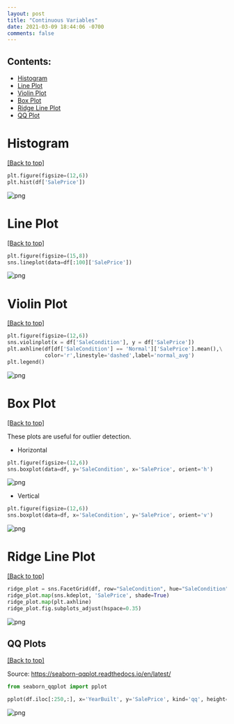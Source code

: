 ```yaml
---
layout: post
title: "Continuous Variables"
date: 2021-03-09 18:44:06 -0700
comments: false
---
```


<a id='toc'></a>
## Contents:
- <a href="#Histogram">Histogram</a>
- <a href="#LinePlot">Line Plot</a>
- <a href="#ViolinPlot">Violin Plot</a>
- <a href="#BoxPlot">Box Plot</a>
- <a href="#RidgeLinePlot">Ridge Line Plot</a>
- <a href="#QQPlot">QQ Plot</a>


<a id='Histogram'></a>
# Histogram
<a href="#toc">[Back to top]</a>


```python
plt.figure(figsize=(12,6))
plt.hist(df['SalePrice'])
```


![png]({{site.baseurl}}/images/Histo.png)


<a id='LinePlot'></a>
# Line Plot 
<a href="#toc">[Back to top]</a>


```python
plt.figure(figsize=(15,8))
sns.lineplot(data=df[:100]['SalePrice'])
```

![png]({{site.baseurl}}/images/LinePlot.png)


<a id="ViolinPlot"></a>
# Violin Plot
<a href="#toc">[Back to top]</a>


```python
plt.figure(figsize=(12,6))
sns.violinplot(x = df['SaleCondition'], y = df['SalePrice'])
plt.axhline(df[df['SaleCondition'] == 'Normal']['SalePrice'].mean(),\
            color='r',linestyle='dashed',label='normal_avg')
plt.legend()
```

![png]({{site.baseurl}}/images/ViolinPlot.png)


<a id="BoxPlot"></a>
# Box Plot
<a href="#toc">[Back to top]</a>

These plots are useful for outlier detection.

 - Horizontal


```python
plt.figure(figsize=(12,6))
sns.boxplot(data=df, y='SaleCondition', x='SalePrice', orient='h')
```

![png]({{site.baseurl}}/images/BoxP_H.png)


- Vertical


```python
plt.figure(figsize=(12,6))
sns.boxplot(data=df, x='SaleCondition', y='SalePrice', orient='v')
```


![png]({{site.baseurl}}/images/BoxP_V.png)


<a id="RidgeLinePlot"></a>
# Ridge Line Plot
<a href="#toc">[Back to top]</a>


```python
ridge_plot = sns.FacetGrid(df, row="SaleCondition", hue="SaleCondition", aspect=5, height=1.25)  
ridge_plot.map(sns.kdeplot, 'SalePrice', shade=True)
ridge_plot.map(plt.axhline)
ridge_plot.fig.subplots_adjust(hspace=0.35)
```


![png]({{site.baseurl}}/images/RidgeLinePlot.png)



<a id="QQPlot"></a>
## QQ Plots
<a href="#toc">[Back to top]</a>

Source: https://seaborn-qqplot.readthedocs.io/en/latest/


```python
from seaborn_qqplot import pplot
```


```python
pplot(df.iloc[:250,:], x='YearBuilt', y='SalePrice', kind='qq', height=4, aspect=2)
```


![png]({{site.baseurl}}/images/QQPlot.png)


